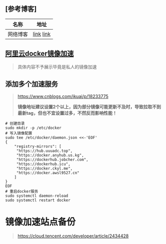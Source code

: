## [参考博客]

| 名称     | 地址                                                         |
| -------- | ------------------------------------------------------------ |
| 网络博客 | [link](https://www.yuque.com/bogeit/public/geevhmxgxzoe6x8b)  [link](https://github.com/tech-shrimp/docker_installer?tab=readme-ov-file) |



## [阿里云docker镜像加速](https://cr.console.aliyun.com/cn-shanghai/instances/mirrors)

> 具体内容不予展示毕竟是私人的镜像加速

##  添加多个加速服务

> https://www.cnblogs.com/ikuai/p/18233775
>
> **镜像地址建议设置2个以上，因为部分镜像可能更新不及时，导致拉取不到最新tag，但也不宜设置过多，不然反而影响性能！**

```shell
# 创建目录
sudo mkdir -p /etc/docker
# 写入镜像配置
sudo tee /etc/docker/daemon.json <<-'EOF'
{
    "registry-mirrors": [
     "https://hub.uuuadc.top",
     "https://docker.anyhub.us.kg",
     "https://dockerhub.jobcher.com",
     "https://dockerhub.icu",
     "https://docker.ckyl.me",
     "https://docker.awsl9527.cn"
    ]
}
EOF
# 重启docker服务
sudo systemctl daemon-reload
sudo systemctl restart docker
```

# 镜像加速站点备份

> https://cloud.tencent.com/developer/article/2434428

